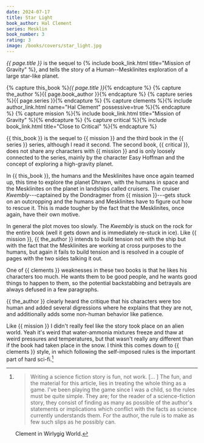 ```yaml
---
date: 2024-07-17
title: Star Light
book_author: Hal Clement
series: Mesklin
book_number: 3
rating: 3
image: /books/covers/star_light.jpg
---
```


<cite class="book-title">{{ page.title }}</cite> is the sequel to {% include
book_link.html title="Mission of Gravity" %}, and tells the story of a
Human--Mesklinites exploration of a large star-like planet.

{% capture this_book %}<cite class="book-title">{{ page.title }}</cite>{% endcapture %}
{% capture the_author %}<span class="author-name">{{ page.book_author }}</span>{% endcapture %}
{% capture series %}<span class="book-series">{{ page.series }}</span>{% endcapture %}
{% capture clements %}{% include author_link.html name="Hal Clement" possessive=true %}{% endcapture %}
{% capture mission %}{% include book_link.html title="Mission of Gravity" %}{% endcapture %}
{% capture critical %}{% include book_link.html title="Close to Critical" %}{% endcapture %}

{{ this_book }} is the sequel to {{ mission }} and the third book in the {{
series }} series, although I read it second. The second book, {{ critical }},
does not share any characters with {{ mission }} and is only loosely connected
to the series, mainly by the character Easy Hoffman and the concept of
exploring a high-gravity planet.

In {{ this_book }}, the humans and the Mesklinites have once again teamed up,
this time to explore the planet Dhrawn, with the humans in space and the
Mesklinites on the planet in landships called cruisers. The cruiser
_Kwembly_---captained by the Dondragmer from {{ mission }}---gets stuck on an
outcropping and the humans and Mesklinites have to figure out how to rescue
it. This is made tougher by the fact that the Mesklinites, once again, have
their own motive.

In general the plot moves too slowly. The _Kwembly_ is stuck on the rock for
the entire book (well it gets down and is immediately re-stuck in ice). Like
{{ mission }}, {{ the_author }} intends to build tension not with the ship but
with the fact that the Mesklinites are working at cross purposes to the
humans, but again it fails to build tension and is resolved in a couple of
pages with the two sides talking it out.

One of {{ clements }} weaknesses in these two books is that he likes his
characters too much. He wants them to be good people, and he wants good things
to happen to them, so the potential backstabbing and betrayals are always
defused in a few paragraphs.

{{ the_author }} clearly heard the critique that his characters were too
human and added several digressions where he explains that they are not, and
additionally adds some non-human behavior like patience.

Like {{ mission }} I didn't really feel like the story took place on an alien
world. Yeah it's weird that water-ammonia mixtures freeze and thaw at weird
pressures and temperatures, but that wasn't really any different than if the
book had taken place in the snow. I think this comes down to {{ clements }}
style, in which following the self-imposed rules is the important part of hard
sci-fi.[^game]

[^game]:
    > Writing a science fiction story is fun, not work. [... ] The fun, and
    > the material for this article, lies in treating the whole thing as a
    > game. I've been playing the game since I was a child, so the rules must
    > be quite simple. They are; for the reader of a science-fiction story,
    > they consist of finding as many as possible of the author's statements
    > or implications which conflict with the facts as science currently
    > understands them. For the author, the rule is to make as few such slips
    > as he possibly can.

    Clement in Wirlygig World.
